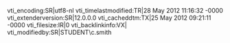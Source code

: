 vti_encoding:SR|utf8-nl
vti_timelastmodified:TR|28 May 2012 11:16:32 -0000
vti_extenderversion:SR|12.0.0.0
vti_cacheddtm:TX|25 May 2012 09:21:11 -0000
vti_filesize:IR|0
vti_backlinkinfo:VX|
vti_modifiedby:SR|STUDENT\\c.smith
